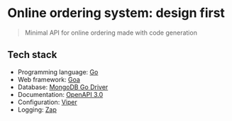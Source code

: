 # Online ordering system: design first
> Minimal API for online ordering made with code generation

## Tech stack
- Programming language: [Go](https://go.dev/)
- Web framework: [Goa](https://goa.design/)
- Database: [MongoDB Go Driver](https://www.mongodb.com/docs/drivers/go/current/)
- Documentation: [OpenAPI 3.0](https://swagger.io/specification/)
- Configuration: [Viper](https://github.com/spf13/viper)
- Logging: [Zap](https://github.com/uber-go/zap)

